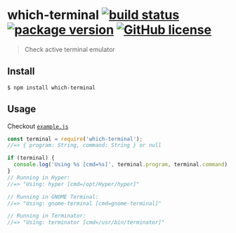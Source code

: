 # which-terminal [![build status](https://img.shields.io/travis/vladimyr/which-terminal/master.svg)](https://travis-ci.org/vladimyr/which-terminal/) [![package version](https://img.shields.io/npm/v/which-terminal.svg)](https://npm.im/which-terminal) [![GitHub license](https://img.shields.io/github/license/vladimyr/which-terminal.svg)](https://github.com/vladimyr/which-terminal/blob/master/LICENSE)

> Check active terminal emulator


## Install

```
$ npm install which-terminal
```


## Usage

Checkout [`example.js`](example.js)
```js
const terminal = require('which-terminal');
//=> { program: String, command: String } or null

if (terminal) {
  console.log('Using %s [cmd=%s]', terminal.program, terminal.command);
}
// Running in Hyper:
//=> "Using: hyper [cmd=/opt/Hyper/hyper]"

// Running in GNOME Terminal:
//=> "Using: gnome-terminal [cmd=gnome-terminal]"

// Running in Terminator:
//=> "Using: terminator [cmd=/usr/bin/terminator]"
```
